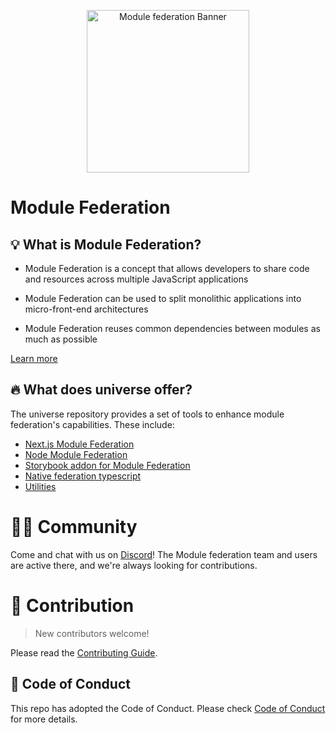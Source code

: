 <p align="center">
  <img alt="Module federation Banner"  width="260" src="https://github.com/module-federation/universe/assets/27547179/11234712-40fc-4696-a7fd-16e0c631005a">
</p>

# Module Federation

## 💡 What is Module Federation?

- Module Federation is a concept that allows developers to share code and resources across multiple JavaScript applications

- Module Federation can be used to split monolithic applications into micro-front-end architectures

- Module Federation reuses common dependencies between modules as much as possible

[Learn more](https://module-federation.io/docs/en/mf-docs/0.2/getting-started/)

## 🔥 What does universe offer?

The universe repository provides a set of tools to enhance module federation's capabilities. These include:

- [Next.js Module Federation](./packages/nextjs-mf)
- [Node Module Federation](./packages/node)
- [Storybook addon for Module Federation](./packages/storybook-addon)
- [Native federation typescript](./packages/native-federation-typescript)
- [Utilities](./packages/utilities)

# 🧑‍💻 Community

Come and chat with us on [Discord](https://discord.com/invite/T8c6yAxkbv)! The Module federation team and users are active there, and we're always looking for contributions.

# 🤝 Contribution

> New contributors welcome!

Please read the [Contributing Guide](https://github.com/module-federation/universe/blob/canary/CONTRIBUTING.md).

## 🙌 Code of Conduct

This repo has adopted the Code of Conduct. Please check [Code of Conduct](./CODE_OF_CONDUCT.md) for more details.
